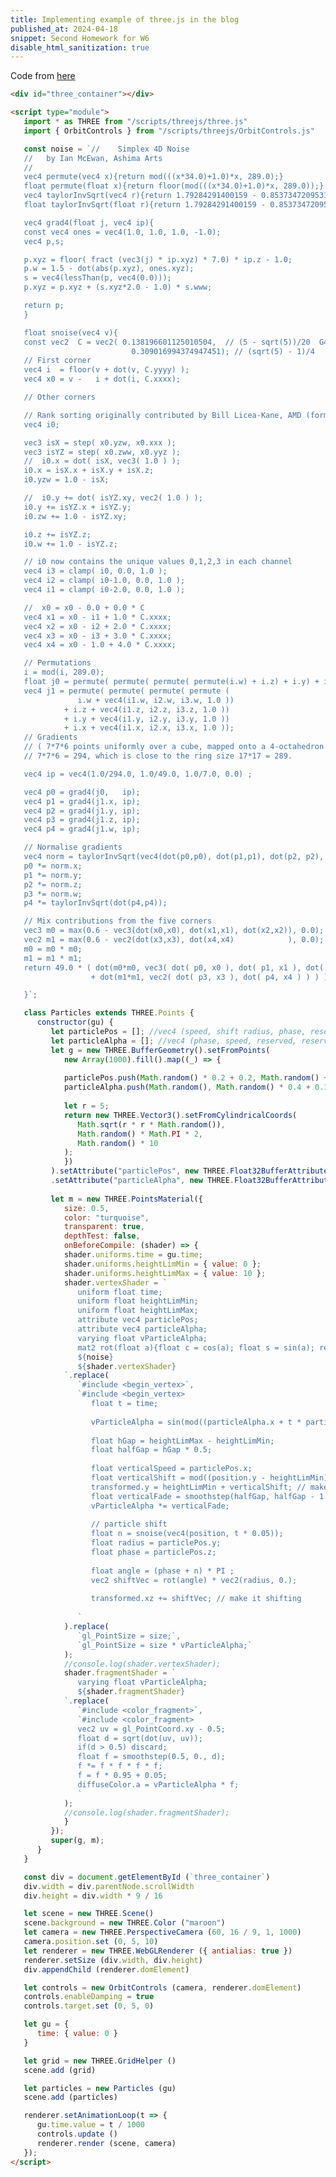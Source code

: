 ```yaml
---
title: Implementing example of three.js in the blog
published_at: 2024-04-18
snippet: Second Homework for W6
disable_html_sanitization: true
---
```


Code from [here](https://codepen.io/prisoner849/pen/ExpLBEO)

<div id="three_container"></div>

<script type="module">
   import * as THREE from "/scripts/threejs/three.js"
   import { OrbitControls } from "/scripts/threejs/OrbitControls.js"

   const noise = `//	Simplex 4D Noise 
   //	by Ian McEwan, Ashima Arts
   //
   vec4 permute(vec4 x){return mod(((x*34.0)+1.0)*x, 289.0);}
   float permute(float x){return floor(mod(((x*34.0)+1.0)*x, 289.0));}
   vec4 taylorInvSqrt(vec4 r){return 1.79284291400159 - 0.85373472095314 * r;}
   float taylorInvSqrt(float r){return 1.79284291400159 - 0.85373472095314 * r;}

   vec4 grad4(float j, vec4 ip){
   const vec4 ones = vec4(1.0, 1.0, 1.0, -1.0);
   vec4 p,s;

   p.xyz = floor( fract (vec3(j) * ip.xyz) * 7.0) * ip.z - 1.0;
   p.w = 1.5 - dot(abs(p.xyz), ones.xyz);
   s = vec4(lessThan(p, vec4(0.0)));
   p.xyz = p.xyz + (s.xyz*2.0 - 1.0) * s.www; 

   return p;
   }

   float snoise(vec4 v){
   const vec2  C = vec2( 0.138196601125010504,  // (5 - sqrt(5))/20  G4
                           0.309016994374947451); // (sqrt(5) - 1)/4   F4
   // First corner
   vec4 i  = floor(v + dot(v, C.yyyy) );
   vec4 x0 = v -   i + dot(i, C.xxxx);

   // Other corners

   // Rank sorting originally contributed by Bill Licea-Kane, AMD (formerly ATI)
   vec4 i0;

   vec3 isX = step( x0.yzw, x0.xxx );
   vec3 isYZ = step( x0.zww, x0.yyz );
   //  i0.x = dot( isX, vec3( 1.0 ) );
   i0.x = isX.x + isX.y + isX.z;
   i0.yzw = 1.0 - isX;

   //  i0.y += dot( isYZ.xy, vec2( 1.0 ) );
   i0.y += isYZ.x + isYZ.y;
   i0.zw += 1.0 - isYZ.xy;

   i0.z += isYZ.z;
   i0.w += 1.0 - isYZ.z;

   // i0 now contains the unique values 0,1,2,3 in each channel
   vec4 i3 = clamp( i0, 0.0, 1.0 );
   vec4 i2 = clamp( i0-1.0, 0.0, 1.0 );
   vec4 i1 = clamp( i0-2.0, 0.0, 1.0 );

   //  x0 = x0 - 0.0 + 0.0 * C 
   vec4 x1 = x0 - i1 + 1.0 * C.xxxx;
   vec4 x2 = x0 - i2 + 2.0 * C.xxxx;
   vec4 x3 = x0 - i3 + 3.0 * C.xxxx;
   vec4 x4 = x0 - 1.0 + 4.0 * C.xxxx;

   // Permutations
   i = mod(i, 289.0); 
   float j0 = permute( permute( permute( permute(i.w) + i.z) + i.y) + i.x);
   vec4 j1 = permute( permute( permute( permute (
               i.w + vec4(i1.w, i2.w, i3.w, 1.0 ))
            + i.z + vec4(i1.z, i2.z, i3.z, 1.0 ))
            + i.y + vec4(i1.y, i2.y, i3.y, 1.0 ))
            + i.x + vec4(i1.x, i2.x, i3.x, 1.0 ));
   // Gradients
   // ( 7*7*6 points uniformly over a cube, mapped onto a 4-octahedron.)
   // 7*7*6 = 294, which is close to the ring size 17*17 = 289.

   vec4 ip = vec4(1.0/294.0, 1.0/49.0, 1.0/7.0, 0.0) ;

   vec4 p0 = grad4(j0,   ip);
   vec4 p1 = grad4(j1.x, ip);
   vec4 p2 = grad4(j1.y, ip);
   vec4 p3 = grad4(j1.z, ip);
   vec4 p4 = grad4(j1.w, ip);

   // Normalise gradients
   vec4 norm = taylorInvSqrt(vec4(dot(p0,p0), dot(p1,p1), dot(p2, p2), dot(p3,p3)));
   p0 *= norm.x;
   p1 *= norm.y;
   p2 *= norm.z;
   p3 *= norm.w;
   p4 *= taylorInvSqrt(dot(p4,p4));

   // Mix contributions from the five corners
   vec3 m0 = max(0.6 - vec3(dot(x0,x0), dot(x1,x1), dot(x2,x2)), 0.0);
   vec2 m1 = max(0.6 - vec2(dot(x3,x3), dot(x4,x4)            ), 0.0);
   m0 = m0 * m0;
   m1 = m1 * m1;
   return 49.0 * ( dot(m0*m0, vec3( dot( p0, x0 ), dot( p1, x1 ), dot( p2, x2 )))
                  + dot(m1*m1, vec2( dot( p3, x3 ), dot( p4, x4 ) ) ) ) ;

   }`;

   class Particles extends THREE.Points {
      constructor(gu) {
         let particlePos = []; //vec4 (speed, shift radius, phase, reserved);
         let particleAlpha = []; //vec4 (phase, speed, reserved, reserved)
         let g = new THREE.BufferGeometry().setFromPoints(
            new Array(1000).fill().map((_) => {
            
            particlePos.push(Math.random() * 0.2 + 0.2, Math.random() + 1, Math.random(), 0);
            particleAlpha.push(Math.random(), Math.random() * 0.4 + 0.1, 0, 0);
            
            let r = 5;
            return new THREE.Vector3().setFromCylindricalCoords(
               Math.sqrt(r * r * Math.random()),
               Math.random() * Math.PI * 2,
               Math.random() * 10
            );
            })
         ).setAttribute("particlePos", new THREE.Float32BufferAttribute(particlePos, 4))
         .setAttribute("particleAlpha", new THREE.Float32BufferAttribute(particleAlpha, 4));
         
         let m = new THREE.PointsMaterial({
            size: 0.5,
            color: "white",
            transparent: true,
            depthTest: false,
            onBeforeCompile: (shader) => {
            shader.uniforms.time = gu.time;
            shader.uniforms.heightLimMin = { value: 0 };
            shader.uniforms.heightLimMax = { value: 10 };
            shader.vertexShader = `
               uniform float time;
               uniform float heightLimMin;
               uniform float heightLimMax;
               attribute vec4 particlePos;
               attribute vec4 particleAlpha;
               varying float vParticleAlpha;
               mat2 rot(float a){float c = cos(a); float s = sin(a); return mat2(c, s, -s, c);}
               ${noise}
               ${shader.vertexShader}
            `.replace(
               `#include <begin_vertex>`,
               `#include <begin_vertex>
                  float t = time;
               
                  vParticleAlpha = sin(mod((particleAlpha.x + t * particleAlpha.y) * PI2, PI2)) * 0.5 + 0.5;
                              
                  float hGap = heightLimMax - heightLimMin;
                  float halfGap = hGap * 0.5;
                  
                  float verticalSpeed = particlePos.x;
                  float verticalShift = mod((position.y - heightLimMin) + verticalSpeed * t, hGap);
                  transformed.y = heightLimMin + verticalShift; // make it looped on Y-axis
                  float verticalFade = smoothstep(halfGap, halfGap - 1., abs(verticalShift - halfGap)); // for both top and bottom
                  vParticleAlpha *= verticalFade;
                  
                  // particle shift
                  float n = snoise(vec4(position, t * 0.05));
                  float radius = particlePos.y;
                  float phase = particlePos.z;
                  
                  float angle = (phase + n) * PI ;
                  vec2 shiftVec = rot(angle) * vec2(radius, 0.);
                  
                  transformed.xz += shiftVec; // make it shifting
                  
               `
            ).replace(
               `gl_PointSize = size;`,
               `gl_PointSize = size * vParticleAlpha;`
            );
            //console.log(shader.vertexShader);
            shader.fragmentShader = `
               varying float vParticleAlpha;
               ${shader.fragmentShader}
            `.replace(
               `#include <color_fragment>`,
               `#include <color_fragment>
               vec2 uv = gl_PointCoord.xy - 0.5;
               float d = sqrt(dot(uv, uv));
               if(d > 0.5) discard;
               float f = smoothstep(0.5, 0., d);
               f *= f * f * f * f;
               f = f * 0.95 + 0.05;
               diffuseColor.a = vParticleAlpha * f;
               `
            );
            //console.log(shader.fragmentShader);
            }
         });
         super(g, m);
      }
   }

   const div = document.getElementById (`three_container`)
   div.width = div.parentNode.scrollWidth
   div.height = div.width * 9 / 16

   let scene = new THREE.Scene()
   scene.background = new THREE.Color ("maroon")
   let camera = new THREE.PerspectiveCamera (60, 16 / 9, 1, 1000)
   camera.position.set (0, 5, 10)
   let renderer = new THREE.WebGLRenderer ({ antialias: true })
   renderer.setSize (div.width, div.height)
   div.appendChild (renderer.domElement)

   let controls = new OrbitControls (camera, renderer.domElement)
   controls.enableDamping = true
   controls.target.set (0, 5, 0)

   let gu = {
      time: { value: 0 }
   }

   let grid = new THREE.GridHelper ()
   scene.add (grid)

   let particles = new Particles (gu)
   scene.add (particles)

   renderer.setAnimationLoop(t => {
      gu.time.value = t / 1000
      controls.update ()
      renderer.render (scene, camera)
   });
</script>

```html
<div id="three_container"></div>

<script type="module">
   import * as THREE from "/scripts/threejs/three.js"
   import { OrbitControls } from "/scripts/threejs/OrbitControls.js"

   const noise = `//	Simplex 4D Noise 
   //	by Ian McEwan, Ashima Arts
   //
   vec4 permute(vec4 x){return mod(((x*34.0)+1.0)*x, 289.0);}
   float permute(float x){return floor(mod(((x*34.0)+1.0)*x, 289.0));}
   vec4 taylorInvSqrt(vec4 r){return 1.79284291400159 - 0.85373472095314 * r;}
   float taylorInvSqrt(float r){return 1.79284291400159 - 0.85373472095314 * r;}

   vec4 grad4(float j, vec4 ip){
   const vec4 ones = vec4(1.0, 1.0, 1.0, -1.0);
   vec4 p,s;

   p.xyz = floor( fract (vec3(j) * ip.xyz) * 7.0) * ip.z - 1.0;
   p.w = 1.5 - dot(abs(p.xyz), ones.xyz);
   s = vec4(lessThan(p, vec4(0.0)));
   p.xyz = p.xyz + (s.xyz*2.0 - 1.0) * s.www; 

   return p;
   }

   float snoise(vec4 v){
   const vec2  C = vec2( 0.138196601125010504,  // (5 - sqrt(5))/20  G4
                           0.309016994374947451); // (sqrt(5) - 1)/4   F4
   // First corner
   vec4 i  = floor(v + dot(v, C.yyyy) );
   vec4 x0 = v -   i + dot(i, C.xxxx);

   // Other corners

   // Rank sorting originally contributed by Bill Licea-Kane, AMD (formerly ATI)
   vec4 i0;

   vec3 isX = step( x0.yzw, x0.xxx );
   vec3 isYZ = step( x0.zww, x0.yyz );
   //  i0.x = dot( isX, vec3( 1.0 ) );
   i0.x = isX.x + isX.y + isX.z;
   i0.yzw = 1.0 - isX;

   //  i0.y += dot( isYZ.xy, vec2( 1.0 ) );
   i0.y += isYZ.x + isYZ.y;
   i0.zw += 1.0 - isYZ.xy;

   i0.z += isYZ.z;
   i0.w += 1.0 - isYZ.z;

   // i0 now contains the unique values 0,1,2,3 in each channel
   vec4 i3 = clamp( i0, 0.0, 1.0 );
   vec4 i2 = clamp( i0-1.0, 0.0, 1.0 );
   vec4 i1 = clamp( i0-2.0, 0.0, 1.0 );

   //  x0 = x0 - 0.0 + 0.0 * C 
   vec4 x1 = x0 - i1 + 1.0 * C.xxxx;
   vec4 x2 = x0 - i2 + 2.0 * C.xxxx;
   vec4 x3 = x0 - i3 + 3.0 * C.xxxx;
   vec4 x4 = x0 - 1.0 + 4.0 * C.xxxx;

   // Permutations
   i = mod(i, 289.0); 
   float j0 = permute( permute( permute( permute(i.w) + i.z) + i.y) + i.x);
   vec4 j1 = permute( permute( permute( permute (
               i.w + vec4(i1.w, i2.w, i3.w, 1.0 ))
            + i.z + vec4(i1.z, i2.z, i3.z, 1.0 ))
            + i.y + vec4(i1.y, i2.y, i3.y, 1.0 ))
            + i.x + vec4(i1.x, i2.x, i3.x, 1.0 ));
   // Gradients
   // ( 7*7*6 points uniformly over a cube, mapped onto a 4-octahedron.)
   // 7*7*6 = 294, which is close to the ring size 17*17 = 289.

   vec4 ip = vec4(1.0/294.0, 1.0/49.0, 1.0/7.0, 0.0) ;

   vec4 p0 = grad4(j0,   ip);
   vec4 p1 = grad4(j1.x, ip);
   vec4 p2 = grad4(j1.y, ip);
   vec4 p3 = grad4(j1.z, ip);
   vec4 p4 = grad4(j1.w, ip);

   // Normalise gradients
   vec4 norm = taylorInvSqrt(vec4(dot(p0,p0), dot(p1,p1), dot(p2, p2), dot(p3,p3)));
   p0 *= norm.x;
   p1 *= norm.y;
   p2 *= norm.z;
   p3 *= norm.w;
   p4 *= taylorInvSqrt(dot(p4,p4));

   // Mix contributions from the five corners
   vec3 m0 = max(0.6 - vec3(dot(x0,x0), dot(x1,x1), dot(x2,x2)), 0.0);
   vec2 m1 = max(0.6 - vec2(dot(x3,x3), dot(x4,x4)            ), 0.0);
   m0 = m0 * m0;
   m1 = m1 * m1;
   return 49.0 * ( dot(m0*m0, vec3( dot( p0, x0 ), dot( p1, x1 ), dot( p2, x2 )))
                  + dot(m1*m1, vec2( dot( p3, x3 ), dot( p4, x4 ) ) ) ) ;

   }`;

   class Particles extends THREE.Points {
      constructor(gu) {
         let particlePos = []; //vec4 (speed, shift radius, phase, reserved);
         let particleAlpha = []; //vec4 (phase, speed, reserved, reserved)
         let g = new THREE.BufferGeometry().setFromPoints(
            new Array(1000).fill().map((_) => {
            
            particlePos.push(Math.random() * 0.2 + 0.2, Math.random() + 1, Math.random(), 0);
            particleAlpha.push(Math.random(), Math.random() * 0.4 + 0.1, 0, 0);
            
            let r = 5;
            return new THREE.Vector3().setFromCylindricalCoords(
               Math.sqrt(r * r * Math.random()),
               Math.random() * Math.PI * 2,
               Math.random() * 10
            );
            })
         ).setAttribute("particlePos", new THREE.Float32BufferAttribute(particlePos, 4))
         .setAttribute("particleAlpha", new THREE.Float32BufferAttribute(particleAlpha, 4));
         
         let m = new THREE.PointsMaterial({
            size: 0.5,
            color: "turquoise",
            transparent: true,
            depthTest: false,
            onBeforeCompile: (shader) => {
            shader.uniforms.time = gu.time;
            shader.uniforms.heightLimMin = { value: 0 };
            shader.uniforms.heightLimMax = { value: 10 };
            shader.vertexShader = `
               uniform float time;
               uniform float heightLimMin;
               uniform float heightLimMax;
               attribute vec4 particlePos;
               attribute vec4 particleAlpha;
               varying float vParticleAlpha;
               mat2 rot(float a){float c = cos(a); float s = sin(a); return mat2(c, s, -s, c);}
               ${noise}
               ${shader.vertexShader}
            `.replace(
               `#include <begin_vertex>`,
               `#include <begin_vertex>
                  float t = time;
               
                  vParticleAlpha = sin(mod((particleAlpha.x + t * particleAlpha.y) * PI2, PI2)) * 0.5 + 0.5;
                              
                  float hGap = heightLimMax - heightLimMin;
                  float halfGap = hGap * 0.5;
                  
                  float verticalSpeed = particlePos.x;
                  float verticalShift = mod((position.y - heightLimMin) + verticalSpeed * t, hGap);
                  transformed.y = heightLimMin + verticalShift; // make it looped on Y-axis
                  float verticalFade = smoothstep(halfGap, halfGap - 1., abs(verticalShift - halfGap)); // for both top and bottom
                  vParticleAlpha *= verticalFade;
                  
                  // particle shift
                  float n = snoise(vec4(position, t * 0.05));
                  float radius = particlePos.y;
                  float phase = particlePos.z;
                  
                  float angle = (phase + n) * PI ;
                  vec2 shiftVec = rot(angle) * vec2(radius, 0.);
                  
                  transformed.xz += shiftVec; // make it shifting
                  
               `
            ).replace(
               `gl_PointSize = size;`,
               `gl_PointSize = size * vParticleAlpha;`
            );
            //console.log(shader.vertexShader);
            shader.fragmentShader = `
               varying float vParticleAlpha;
               ${shader.fragmentShader}
            `.replace(
               `#include <color_fragment>`,
               `#include <color_fragment>
               vec2 uv = gl_PointCoord.xy - 0.5;
               float d = sqrt(dot(uv, uv));
               if(d > 0.5) discard;
               float f = smoothstep(0.5, 0., d);
               f *= f * f * f * f;
               f = f * 0.95 + 0.05;
               diffuseColor.a = vParticleAlpha * f;
               `
            );
            //console.log(shader.fragmentShader);
            }
         });
         super(g, m);
      }
   }

   const div = document.getElementById (`three_container`)
   div.width = div.parentNode.scrollWidth
   div.height = div.width * 9 / 16

   let scene = new THREE.Scene()
   scene.background = new THREE.Color ("maroon")
   let camera = new THREE.PerspectiveCamera (60, 16 / 9, 1, 1000)
   camera.position.set (0, 5, 10)
   let renderer = new THREE.WebGLRenderer ({ antialias: true })
   renderer.setSize (div.width, div.height)
   div.appendChild (renderer.domElement)

   let controls = new OrbitControls (camera, renderer.domElement)
   controls.enableDamping = true
   controls.target.set (0, 5, 0)

   let gu = {
      time: { value: 0 }
   }

   let grid = new THREE.GridHelper ()
   scene.add (grid)

   let particles = new Particles (gu)
   scene.add (particles)

   renderer.setAnimationLoop(t => {
      gu.time.value = t / 1000
      controls.update ()
      renderer.render (scene, camera)
   });
</script>
```

